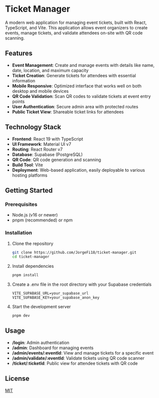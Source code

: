 # Ticket Manager

A modern web application for managing event tickets, built with React, TypeScript, and Vite. This application allows event organizers to create events, manage tickets, and validate attendees on-site with QR code scanning.

## Features

- **Event Management**: Create and manage events with details like name, date, location, and maximum capacity
- **Ticket Creation**: Generate tickets for attendees with essential information
- **Mobile Responsive**: Optimized interface that works well on both desktop and mobile devices
- **QR Code Validation**: Scan QR codes to validate tickets at event entry points
- **User Authentication**: Secure admin area with protected routes 
- **Public Ticket View**: Shareable ticket links for attendees

## Technology Stack

- **Frontend**: React 19 with TypeScript
- **UI Framework**: Material UI v7
- **Routing**: React Router v7
- **Database**: Supabase (PostgreSQL)
- **QR Code**: QR code generation and scanning
- **Build Tool**: Vite
- **Deployment**: Web-based application, easily deployable to various hosting platforms

## Getting Started

### Prerequisites

- Node.js (v16 or newer)
- pnpm (recommended) or npm

### Installation

1. Clone the repository
   ```bash
   git clone https://github.com/JorgeFi18/ticket-manager.git
   cd ticket-manager
   ```

2. Install dependencies
   ```bash
   pnpm install
   ```

3. Create a .env file in the root directory with your Supabase credentials
   ```
   VITE_SUPABASE_URL=your_supabase_url
   VITE_SUPABASE_KEY=your_supabase_anon_key
   ```

4. Start the development server
   ```bash
   pnpm dev
   ```

## Usage

- **/login**: Admin authentication
- **/admin**: Dashboard for managing events
- **/admin/events/:eventId**: View and manage tickets for a specific event
- **/admin/validate/:eventId**: Validate tickets using QR code scanner
- **/ticket/:ticketId**: Public view for attendee tickets with QR code

## License

[MIT](LICENSE)
